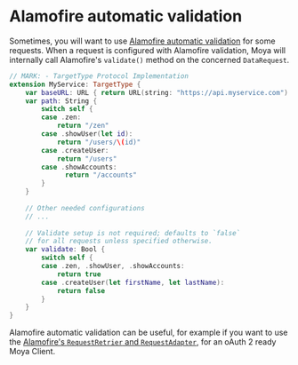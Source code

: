 # Alamofire automatic validation
Sometimes, you will want to use [Alamofire automatic validation](https://github.com/Alamofire/Alamofire#automatic-validation) for some requests.
When a request is configured with Alamofire validation, Moya will internally call Alamofire's  `validate()` method on the concerned `DataRequest`.

```swift
// MARK: - TargetType Protocol Implementation
extension MyService: TargetType {
    var baseURL: URL { return URL(string: "https://api.myservice.com")! }
    var path: String {
        switch self {
        case .zen:
            return "/zen"
        case .showUser(let id):
            return "/users/\(id)"
        case .createUser:
            return "/users"
        case .showAccounts:
              return "/accounts"
        }
    }
    
    // Other needed configurations
    // ...
    
    // Validate setup is not required; defaults to `false`
    // for all requests unless specified otherwise.
    var validate: Bool {
        switch self {
        case .zen, .showUser, .showAccounts:
            return true
        case .createUser(let firstName, let lastName):
            return false
        }
    }
}
```

Alamofire automatic validation can be useful, for example if you want to use the [Alamofire's `RequestRetrier` and `RequestAdapter`](https://github.com/Alamofire/Alamofire#requestretrier), for an oAuth 2 ready Moya Client.
